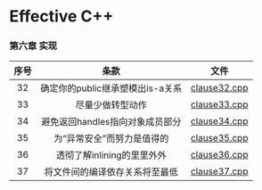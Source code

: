 # Effective C++  
### 第六章 实现
| 序号 |  条款  | 文件  |
| :---:|  :---:  | :---:  |
|  32  | 确定你的public继承塑模出is-a关系 | [clause32.cpp](./clause32.cpp) |
|  33  | 尽量少做转型动作 | [clause33.cpp](./clause33.cpp) |
|  34  | 避免返回handles指向对象成员部分 | [clause34.cpp](./clause34.cpp)|
|  35  | 为“异常安全”而努力是值得的 | [clause35.cpp](./clause35.cpp) |
|  36  | 透彻了解inlining的里里外外 | [clause36.cpp](./clause36.cpp) |
|  37  | 将文件间的编译依存关系将至最低 | [clause37.cpp](./clause37.cpp) |
